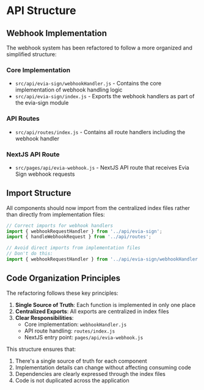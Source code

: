 # API Structure

## Webhook Implementation

The webhook system has been refactored to follow a more organized and simplified structure:

### Core Implementation

- `src/api/evia-sign/webhookHandler.js` - Contains the core implementation of webhook handling logic
- `src/api/evia-sign/index.js` - Exports the webhook handlers as part of the evia-sign module

### API Routes

- `src/api/routes/index.js` - Contains all route handlers including the webhook handler

### NextJS API Route

- `src/pages/api/evia-webhook.js` - NextJS API route that receives Evia Sign webhook requests

## Import Structure

All components should now import from the centralized index files rather than directly from implementation files:

```js
// Correct imports for webhook handlers
import { webhookRequestHandler } from '../api/evia-sign';
import { handleWebhookRequest } from '../api/routes';

// Avoid direct imports from implementation files
// Don't do this:
import { webhookRequestHandler } from '../api/evia-sign/webhookHandler';
```

## Code Organization Principles

The refactoring follows these key principles:

1. **Single Source of Truth**: Each function is implemented in only one place
2. **Centralized Exports**: All exports are centralized in index files
3. **Clear Responsibilities**: 
   - Core implementation: `webhookHandler.js`
   - API route handling: `routes/index.js`
   - NextJS entry point: `pages/api/evia-webhook.js`

This structure ensures that:

1. There's a single source of truth for each component
2. Implementation details can change without affecting consuming code
3. Dependencies are clearly expressed through the index files
4. Code is not duplicated across the application 